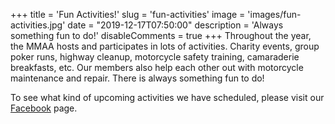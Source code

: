 +++
title = 'Fun Activities!'
slug = 'fun-activities'
image = 'images/fun-activities.jpg'
date = "2019-12-17T07:50:00"
description = 'Always something fun to do!'
disableComments = true
+++ 
Throughout the year, the MMAA hosts and participates in lots of activities. Charity events, group poker runs, highway cleanup, motorcycle safety training, camaraderie breakfasts, etc.  Our members also help each other out with motorcycle maintenance and repair. There is always something fun to do!

To see what kind of upcoming activities we have scheduled, please visit our [Facebook](https://www.facebook.com/groups/1624306234485352/) page.
